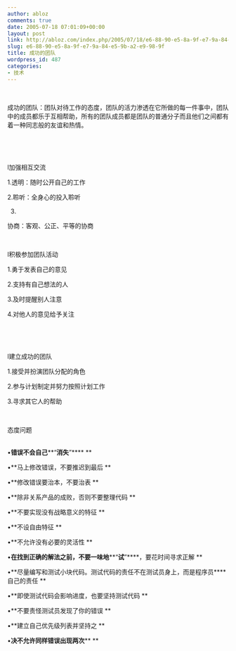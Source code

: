 ```yaml
---
author: abloz
comments: true
date: 2005-07-18 07:01:09+00:00
layout: post
link: http://abloz.com/index.php/2005/07/18/e6-88-90-e5-8a-9f-e7-9a-84-e5-9b-a2-e9-98-9f/
slug: e6-88-90-e5-8a-9f-e7-9a-84-e5-9b-a2-e9-98-9f
title: 成功的团队
wordpress_id: 487
categories:
- 技术
---
```


  


成功的团队：团队对待工作的态度，团队的活力渗透在它所做的每一件事中，团队中的成员都乐于互相帮助，所有的团队成员都是团队的普通分子而且他们之间都有着一种同志般的友谊和热情。




 




 





l加强相互交流 




1.透明：随时公开自己的工作 




2.聆听：全身心的投入聆听 




3.

协商：客观、公正、平等的协商 




 










l积极参加团队活动 




1.勇于发表自己的意见 




2.支持有自己想法的人 




3.及时提醒别人注意 




4.对他人的意见给予关注 




 




  





l建立成功的团队 




1.接受并扮演团队分配的角色 




2.参与计划制定并努力按照计划工作 




3.寻求其它人的帮助 







 




态度问题  
 







•**错误不会自己****“****消失****”**** **




•**马上修改错误，不要推迟到最后 **




•**修改错误要治本，不要治表 **




•**除非关系产品的成败，否则不要整理代码 **




•**不要实现没有战略意义的特征 **




•**不设自由特征 **




•**不允许没有必要的灵活性 **




•**在找到正确的解法之前，不要一味地****“****试****”****，要花时间寻求正解 **




•**尽量编写和测试小块代码。测试代码的责任不在测试员身上，而是程序员****自己的责任 **




•**即使测试代码会影响进度，也要坚持测试代码 **




•**不要责怪测试员发现了你的错误 **




•**建立自己优先级列表并坚持之 **




•**决不允许同样错误出现两次**** **







  
 
